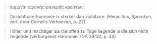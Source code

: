 > ἁρμονίη ἀφανὴς φανερῆς κρείττων.

> Onzichtbare harmonie is sterker dan zichtbare. (Heraclitus, _Spreuken_, vert. door Cornelis Verhoeven, p. 22)

> Höher und mächtiger als die offen zu Tage liegende is die sich nicht zeigende (verborgene) Harmonie. (GA 29/30, p. 44)
